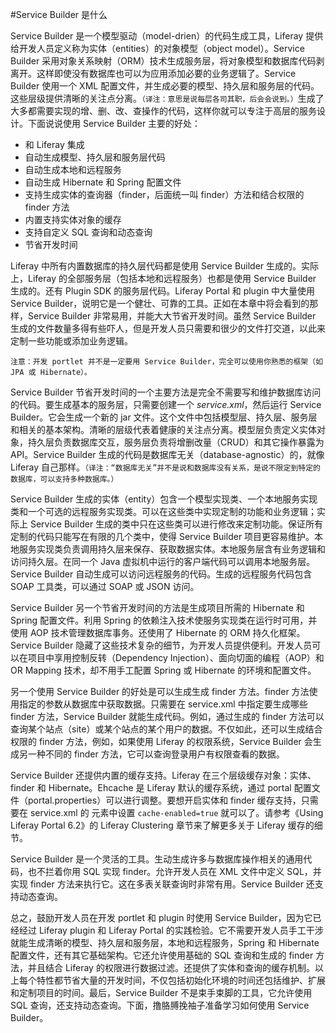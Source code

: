 #Service Builder 是什么

Service Builder 是一个模型驱动（model-drien）的代码生成工具，Liferay 提供给开发人员定义称为实体（entities）的对象模型（object model）。Service Builder 采用对象关系映射（ORM）技术生成服务层，将对象模型和数据库代码剥离开。这样即使没有数据库也可以为应用添加必要的业务逻辑了。Service Builder 使用一个 XML 配置文件，并生成必要的模型、持久层和服务层的代码。这些层级提供清晰的关注点分离。``（译注：意思是说每层各司其职，后会会说到。）``生成了大多都需要实现的增、删、改、查操作的代码，这样你就可以专注于高层的服务设计。下面说说使用 Service Builder 主要的好处：

- 和 Liferay 集成
- 自动生成模型、持久层和服务层代码
- 自动生成本地和远程服务
- 自动生成 Hibernate 和 Spring 配置文件
- 支持生成实体的查询器（finder，后面统一叫 finder）方法和结合权限的 finder 方法
- 内置支持实体对象的缓存
- 支持自定义 SQL 查询和动态查询
- 节省开发时间

Liferay 中所有内置数据库的持久层代码都是使用 Service Builder 生成的。实际上，Liferay 的全部服务层（包括本地和远程服务）也都是使用 Service Builder 生成的。还有 Plugin SDK 的服务层代码。Liferay Portal 和 plugin 中大量使用 Service Builder，说明它是一个健壮、可靠的工具。正如在本章中将会看到的那样，Service Builder 非常易用，并能大大节省开发时间。虽然 Service Builder 生成的文件数量多得有些吓人，但是开发人员只需要和很少的文件打交道，以此来定制一些功能或添加业务逻辑。

``注意：开发 portlet 并不是一定要用 Service Builder，完全可以使用你熟悉的框架（如 JPA 或 Hibernate）。``

Service Builder 节省开发时间的一个主要方法是完全不需要写和维护数据库访问的代码。要生成基本的服务层，只需要创建一个 _service.xml_，然后运行 Service Builder。它会生成一个新的 jar 文件。这个文件中包括模型层、持久层、服务层和相关的基本架构。清晰的层级代表着健康的关注点分离。模型层负责定义实体对象，持久层负责数据库交互，服务层负责将增删改量（CRUD）和其它操作暴露为 API。Service Builder 生成的代码是数据库无关（database-agnostic）的，就像 Liferay 自己那样。``（译注：“数据库无关”并不是说和数据库没有关系，是说不限定到特定的数据库，可以支持多种数据库。）``

Service Builder 生成的实体（entity）包含一个模型实现类、一个本地服务实现类和一个可选的远程服务实现类。可以在这些类中实现定制的功能和业务逻辑；实际上 Service Builder 生成的类中只在这些类可以进行修改来定制功能。保证所有定制的代码只能写在有限的几个类中，使得 Service Builder 项目更容易维护。本地服务实现类负责调用持久层来保存、获取数据实体。本地服务层含有业务逻辑和访问持久层。在同一个 Java 虚拟机中运行的客户端代码可以调用本地服务层。Service Builder 自动生成可以访问远程服务的代码。生成的远程服务代码包含 SOAP 工具类，可以通过 SOAP 或 JSON 访问。

Service Builder 另一个节省开发时间的方法是生成项目所需的 Hibernate 和 Spring 配置文件。利用 Spring 的依赖注入技术使服务实现类在运行时可用，并使用 AOP 技术管理数据库事务。还使用了 Hibernate 的 ORM 持久化框架。Service Builder 隐藏了这些技术复杂的细节，为开发人员提供便利。开发人员可以在项目中享用控制反转（Dependency Injection）、面向切面的编程（AOP）和 OR Mapping 技术，却不用手工配置 Spring 或 Hibernate 的环境和配置文件。

另一个使用 Service Builder 的好处是可以生成生成 finder 方法。finder 方法使用指定的参数从数据库中获取数据。只需要在 service.xml 中指定要生成哪些 finder 方法，Service Builder 就能生成代码。例如，通过生成的 finder 方法可以查询某个站点（site）或某个站点的某个用户的数据。不仅如此，还可以生成结合权限的 finder 方法，例如，如果使用 Liferay 的权限系统，Service Builder 会生成另一种不同的 finder 方法，它可以查询登录用户有权限查看的数据。

Service Builder 还提供内置的缓存支持。Liferay 在三个层级缓存对象：实体、finder 和 Hibernate。Ehcache 是 Liferay 默认的缓存系统，通过 portal 配置文件（portal.properties）可以进行调整。要想开启实体和 finder 缓存支持，只需要在 service.xml 的 <entity> 元素中设置 `cache-enabled=true` 就可以了。请参考《Using Liferay Portal 6.2》的 Liferay Clustering 章节来了解更多关于 Liferay 缓存的细节。

Service Builder 是一个灵活的工具。生动生成许多与数据库操作相关的通用代码，也不拦着你用 SQL 实现 finder。允许开发人员在 XML 文件中定义 SQL，并实现 finder 方法来执行它。这在多表关联查询时非常有用。Service Builder 还支持动态查询。

总之，鼓励开发人员在开发 portlet 和 plugin 时使用 Service Builder，因为它已经经过 Liferay plugin 和 Liferay Portal 的实践检验。它不需要开发人员手工干涉就能生成清晰的模型、持久层和服务层，本地和远程服务，Spring 和 Hibernate 配置文件，还有其它基础架构。它还允许使用基础的 SQL 查询和生成的 finder 方法，并且结合 Liferay 的权限进行数据过滤。还提供了实体和查询的缓存机制。以上每个特性都节省大量的开发时间，不仅包括初始化环境的时间还包括维护、扩展和定制项目的时间。最后，Service Builder 不是束手束脚的工具，它允许使用 SQL 查询，还支持动态查询。下面，撸胳膊挽袖子准备学习如何使用 Service Builder。
